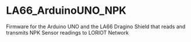 # LA66_ArduinoUNO_NPK
Firmware for the Arduino UNO and the LA66 Dragino Shield that reads and transmits NPK Sensor readings to LORIOT Network
